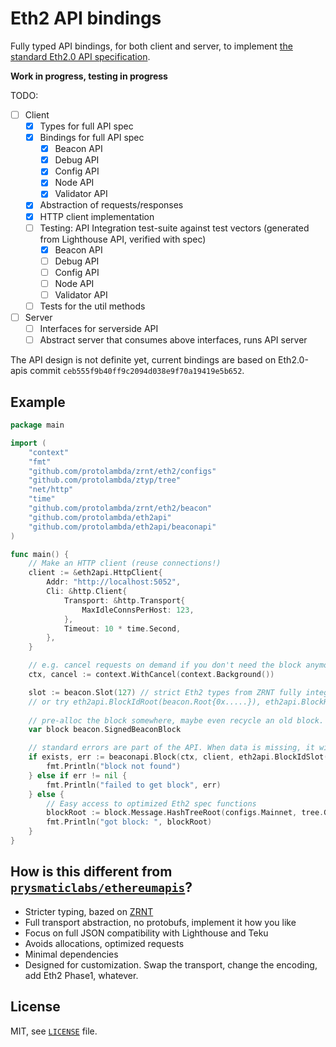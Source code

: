 # Eth2 API bindings

Fully typed API bindings, for both client and server, to implement [the standard Eth2.0 API specification](https://github.com/ethereum/eth2.0-APIs).

**Work in progress, testing in progress**

TODO:
- [ ] Client
  - [x] Types for full API spec
  - [x] Bindings for full API spec
      - [x] Beacon API
      - [x] Debug API
      - [x] Config API
      - [x] Node API
      - [x] Validator API
  - [x] Abstraction of requests/responses
  - [x] HTTP client implementation
  - [ ] Testing: API Integration test-suite against test vectors (generated from Lighthouse API, verified with spec)
    - [x] Beacon API
    - [ ] Debug API
    - [ ] Config API
    - [ ] Node API
    - [ ] Validator API
  - [ ] Tests for the util methods
- [ ] Server
  - [ ] Interfaces for serverside API
  - [ ] Abstract server that consumes above interfaces, runs API server

The API design is not definite yet, current bindings are based on Eth2.0-apis commit `ceb555f9b40ff9c2094d038e9f70a19419e5b652`.

## Example

```go
package main

import (
    "context"
    "fmt"
    "github.com/protolambda/zrnt/eth2/configs"
    "github.com/protolambda/ztyp/tree"
    "net/http"
    "time"
    "github.com/protolambda/zrnt/eth2/beacon"
    "github.com/protolambda/eth2api"
    "github.com/protolambda/eth2api/beaconapi"
)

func main() {
    // Make an HTTP client (reuse connections!)
    client := &eth2api.HttpClient{
        Addr: "http://localhost:5052",
        Cli: &http.Client{
            Transport: &http.Transport{
                MaxIdleConnsPerHost: 123,
            },
            Timeout: 10 * time.Second,
        },
    }

    // e.g. cancel requests on demand if you don't need the block anymore.
    ctx, cancel := context.WithCancel(context.Background())

    slot := beacon.Slot(127) // strict Eth2 types from ZRNT fully integrated
    // or try eth2api.BlockIdRoot(beacon.Root{0x.....}), eth2api.BlockHead, eth2api.BlockGenesis, etc. as BlockId
    
    // pre-alloc the block somewhere, maybe even recycle an old block.
    var block beacon.SignedBeaconBlock

    // standard errors are part of the API. When data is missing, it will be clear.
    if exists, err := beaconapi.Block(ctx, client, eth2api.BlockIdSlot(slot), &block); !exists {
        fmt.Println("block not found")
    } else if err != nil {
    	fmt.Println("failed to get block", err)
    } else {
        // Easy access to optimized Eth2 spec functions 
        blockRoot := block.Message.HashTreeRoot(configs.Mainnet, tree.GetHashFn())
        fmt.Println("got block: ", blockRoot)
    }
}
```

## How is this different from [`prysmaticlabs/ethereumapis`](https://github.com/prysmaticlabs/ethereumapis)?

- Stricter typing, bazed on [ZRNT](https://github.com/protolambda/zrnt)
- Full transport abstraction, no protobufs, implement it how you like
- Focus on full JSON compatibility with Lighthouse and Teku
- Avoids allocations, optimized requests
- Minimal dependencies
- Designed for customization. Swap the transport, change the encoding, add Eth2 Phase1, whatever. 

## License

MIT, see [`LICENSE`](./LICENSE) file.
